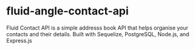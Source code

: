 # fluid-angle-contact-api
Fluid Contact API is a simple addresss book API that helps organise your contacts and their details. Built with Sequelize, PostgreSQL, Node.js, and Express.js
